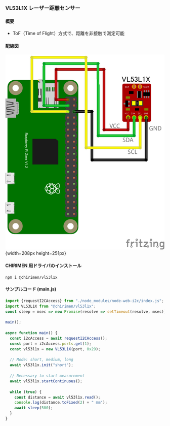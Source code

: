 ### VL53L1X レーザー距離センサー

#### 概要

* ToF（Time of Flight）方式で、距離を非接触で測定可能

#### 配線図

![](./schematic.png "schematic"){width=208px height=251px}

#### CHIRIMEN 用ドライバのインストール

```shell
npm i @chirimen/vl53l1x
```

#### サンプルコード (main.js)

```javascript
import {requestI2CAccess} from "./node_modules/node-web-i2c/index.js";
import VL53L1X from "@chirimen/vl53l1x";
const sleep = msec => new Promise(resolve => setTimeout(resolve, msec));

main();

async function main() {
  const i2cAccess = await requestI2CAccess();
  const port = i2cAccess.ports.get(1);
  const vl53l1x = new VL53L1X(port, 0x29);

  // Mode: short, medium, long
  await vl53l1x.init("short");

  // Necessary to start measurement
  await vl53l1x.startContinuous();

  while (true) {
    const distance = await vl53l1x.read();
    console.log(distance.toFixed(2) + " mm");
    await sleep(500);
  }
}
```
